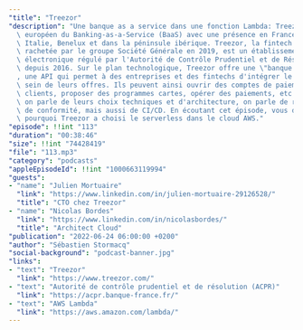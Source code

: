 ```yaml
---
"title": "Treezor"
"description": "Une banque as a service dans une fonction Lambda: Treezor est le leader\
  \ européen du Banking-as-a-Service (BaaS) avec une présence en France, Allemagne,\
  \ Italie, Benelux et dans la péninsule ibérique. Treezor, la fintech des fintechs,\
  \ rachetée par le groupe Société Générale en 2019, est un établissement de monnaie\
  \ électronique régulé par l'Autorité de Contrôle Prudentiel et de Résolution (ACPR)\
  \ depuis 2016. Sur le plan technologique, Treezor offre une \"banque as a service\"\
  , une API qui permet à des entreprises et des fintechs d'intégrer le paiement au\
  \ sein de leurs offres. Ils peuvent ainsi ouvrir des comptes de paiement pour leurs\
  \ clients, proposer des programmes cartes, opérer des paiements, etc. Dans cet épisode,\
  \ on parle de leurs choix techniques et d'architecture, on parle de régulation et\
  \ de conformité, mais aussi de CI/CD. En écoutant cet épisode, vous découvrirez\
  \ pourquoi Treezor a choisi le serverless dans le cloud AWS."
"episode": !!int "113"
"duration": "00:38:46"
"size": !!int "74428419"
"file": "113.mp3"
"category": "podcasts"
"appleEpisodeId": !!int "1000663119994"
"guests":
- "name": "Julien Mortuaire"
  "link": "https://www.linkedin.com/in/julien-mortuaire-29126528/"
  "title": "CTO chez Treezor"
- "name": "Nicolas Bordes"
  "link": "https://www.linkedin.com/in/nicolasbordes/"
  "title": "Architect Cloud"
"publication": "2022-06-24 06:00:00 +0200"
"author": "Sébastien Stormacq"
"social-background": "podcast-banner.jpg"
"links":
- "text": "Treezor"
  "link": "https://www.treezor.com/"
- "text": "Autorité de contrôle prudentiel et de résolution (ACPR)"
  "link": "https://acpr.banque-france.fr/"
- "text": "AWS Lambda"
  "link": "https://aws.amazon.com/lambda/"
---
```

